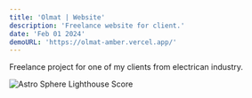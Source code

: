 ```yaml
---
title: 'Olmat | Website'
description: 'Freelance website for client.'
date: 'Feb 01 2024'
demoURL: 'https://olmat-amber.vercel.app/'
---
```


Freelance project for one of my clients from electrican industry.

![Astro Sphere Lighthouse Score](/screenshots/olmat.png)
